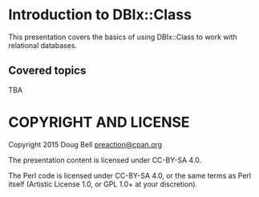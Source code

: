 
# Introduction to DBIx::Class

This presentation covers the basics of using DBIx::Class to work with
relational databases.

## Covered topics

TBA

# COPYRIGHT AND LICENSE

Copyright 2015 Doug Bell <preaction@cpan.org>

The presentation content is licensed under CC-BY-SA 4.0.

The Perl code is licensed under CC-BY-SA 4.0, or the same terms as Perl
itself (Artistic License 1.0, or GPL 1.0+ at your discretion).

